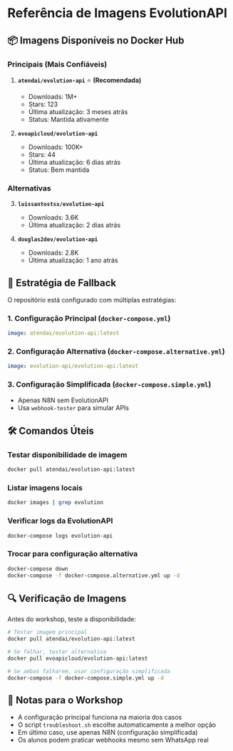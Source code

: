 # Referência de Imagens EvolutionAPI

## 📦 Imagens Disponíveis no Docker Hub

### Principais (Mais Confiáveis)

1. **`atendai/evolution-api`** ⭐ **(Recomendada)**
   - Downloads: 1M+
   - Stars: 123
   - Última atualização: 3 meses atrás
   - Status: Mantida ativamente

2. **`evoapicloud/evolution-api`**
   - Downloads: 100K+
   - Stars: 44
   - Última atualização: 6 dias atrás
   - Status: Bem mantida

### Alternativas

3. **`luissantostsx/evolution-api`**
   - Downloads: 3.6K
   - Última atualização: 2 dias atrás

4. **`douglas2dev/evolution-api`**
   - Downloads: 2.8K
   - Última atualização: 1 ano atrás

## 🔄 Estratégia de Fallback

O repositório está configurado com múltiplas estratégias:

### 1. Configuração Principal (`docker-compose.yml`)
```yaml
image: atendai/evolution-api:latest
```

### 2. Configuração Alternativa (`docker-compose.alternative.yml`)
```yaml
image: evolution-api/evolution-api:latest
```

### 3. Configuração Simplificada (`docker-compose.simple.yml`)
- Apenas N8N sem EvolutionAPI
- Usa `webhook-tester` para simular APIs

## 🛠️ Comandos Úteis

### Testar disponibilidade de imagem
```bash
docker pull atendai/evolution-api:latest
```

### Listar imagens locais
```bash
docker images | grep evolution
```

### Verificar logs da EvolutionAPI
```bash
docker-compose logs evolution-api
```

### Trocar para configuração alternativa
```bash
docker-compose down
docker-compose -f docker-compose.alternative.yml up -d
```

## 🔍 Verificação de Imagens

Antes do workshop, teste a disponibilidade:

```bash
# Testar imagem principal
docker pull atendai/evolution-api:latest

# Se falhar, testar alternativa
docker pull evoapicloud/evolution-api:latest

# Se ambas falharem, usar configuração simplificada
docker-compose -f docker-compose.simple.yml up -d
```

## 📝 Notas para o Workshop

- A configuração principal funciona na maioria dos casos
- O script `troubleshoot.sh` escolhe automaticamente a melhor opção
- Em último caso, use apenas N8N (configuração simplificada)
- Os alunos podem praticar webhooks mesmo sem WhatsApp real
